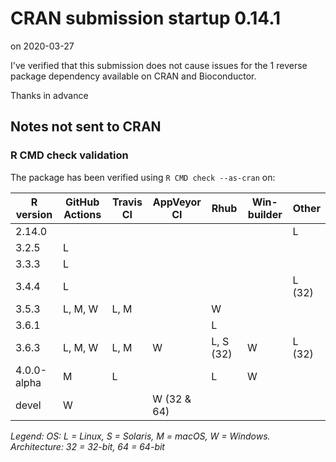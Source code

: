 # CRAN submission startup 0.14.1

on 2020-03-27

I've verified that this submission does not cause issues for the 1 reverse package dependency available on CRAN and Bioconductor.

Thanks in advance


## Notes not sent to CRAN

### R CMD check validation

The package has been verified using `R CMD check --as-cran` on:

| R version   | GitHub Actions | Travis CI | AppVeyor CI | Rhub      | Win-builder | Other  |
| ----------- | -------------- | --------- | ----------- | --------- | ----------- | ------ |
| 2.14.0      |                |           |             |           |             | L      |
| 3.2.5       | L              |           |             |           |             |        |
| 3.3.3       | L              |           |             |           |             |        |
| 3.4.4       | L              |           |             |           |             | L (32) |
| 3.5.3       | L, M, W        | L, M      |             | W         |             |        |
| 3.6.1       |                |           |             | L         |             |        |
| 3.6.3       | L, M, W        | L, M      | W           | L, S (32) | W           | L (32) |
| 4.0.0-alpha | M              | L         |             | L         | W           |        |
| devel       | W              |           | W (32 & 64) |           |             |        |

*Legend: OS: L = Linux, S = Solaris, M = macOS, W = Windows.  Architecture: 32 = 32-bit, 64 = 64-bit*